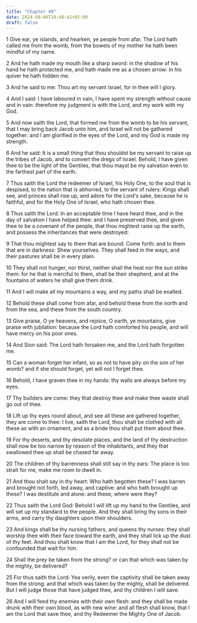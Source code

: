 ```yaml
---
title: "Chapter 49"
date: 2024-09-06T18:40:41+02:00
draft: false
---
```




1 Give ear, ye islands, and hearken, ye people from afar. The Lord hath called me from the womb, from the bowels of my mother he hath been mindful of my name.

2 And he hath made my mouth like a sharp sword: in the shadow of his hand he hath protected me, and hath made me as a chosen arrow: in his quiver he hath hidden me.

3 And he said to me: Thou art my servant Israel, for in thee will I glory.

4 And I said: I have laboured in vain, I have spent my strength without cause and in vain: therefore my judgment is with the Lord, and my work with my God.

5 And now saith the Lord, that formed me from the womb to be his servant, that I may bring back Jacob unto him, and Israel will not be gathered together: and I am glorified in the eyes of the Lord, and my God is made my strength.

6 And he said: It is a small thing that thou shouldst be my servant to raise up the tribes of Jacob, and to convert the dregs of Israel. Behold, I have given thee to be the light of the Gentiles, that thou mayst be my salvation even to the farthest part of the earth.

7 Thus saith the Lord the redeemer of Israel, his Holy One, to the soul that is despised, to the nation that is abhorred, to the servant of rulers: Kings shall see, and princes shall rise up, and adore for the Lord's sake, because he is faithful, and for the Holy One of Israel, who hath chosen thee.

8 Thus saith the Lord: In an acceptable time I have heard thee, and in the day of salvation I have helped thee: and I have preserved thee, and given thee to be a covenant of the people, that thou mightest raise up the earth, and possess the inheritances that were destroyed:

9 That thou mightest say to them that are bound: Come forth: and to them that are in darkness: Shew yourselves. They shall feed in the ways, and their pastures shall be in every plain.

10 They shall not hunger, nor thirst, neither shall the heat nor the sun strike them: for he that is merciful to them, shall be their shepherd, and at the fountains of waters he shall give them drink.

11 And I will make all my mountains a way, and my paths shall be exalted.

12 Behold these shall come from afar, and behold these from the north and from the sea, and these from the south country.

13 Give praise, O ye heavens, and rejoice, O earth, ye mountains, give praise with jubilation: because the Lord hath comforted his people, and will have mercy on his poor ones.

14 And Sion said: The Lord hath forsaken me, and the Lord hath forgotten me.

15 Can a woman forget her infant, so as not to have pity on the son of her womb? and if she should forget, yet will not I forget thee.

16 Behold, I have graven thee in my hands: thy walls are always before my eyes.

17 Thy builders are come: they that destroy thee and make thee waste shall go out of thee.

18 Lift up thy eyes round about, and see all these are gathered together, they are come to thee: I live, saith the Lord, thou shalt be clothed with all these as with an ornament, and as a bride thou shalt put them about thee.

19 For thy deserts, and thy desolate places, and the land of thy destruction shall now be too narrow by reason of the inhabitants, and they that swallowed thee up shall be chased far away.

20 The children of thy barrenness shall still say in thy ears: The place is too strait for me, make me room to dwell in.

21 And thou shalt say in thy heart: Who hath begotten these? I was barren and brought not forth, led away, and captive: and who hath brought up these? I was destitute and alone: and these, where were they?

22 Thus saith the Lord God: Behold I will lift up my hand to the Gentiles, and will set up my standard to the people. And they shall bring thy sons in their arms, and carry thy daughters upon their shoulders.

23 And kings shall be thy nursing fathers, and queens thy nurses: they shall worship thee with their face toward the earth, and they shall lick up the dust of thy feet. And thou shalt know that I am the Lord, for they shall not be confounded that wait for him.

24 Shall the prey be taken from the strong? or can that which was taken by the mighty, be delivered?

25 For thus saith the Lord: Yea verily, even the captivity shall be taken away from the strong: and that which was taken by the mighty, shall be delivered. But I will judge those that have judged thee, and thy children I will save.

26 And I will feed thy enemies with their own flesh: and they shall be made drunk with their own blood, as with new wine: and all flesh shall know, that I am the Lord that save thee, and thy Redeemer the Mighty One of Jacob.

